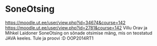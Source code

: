 SoneOtsing
==========
https://moodle.ut.ee/user/view.php?id=34674&course=142
https://moodle.ut.ee/user/view.php?id=2781&course=142
Villu Orav ja Mihkel Laidoner
SoneOtsing on sõnade otsimise mäng, mis on teostatud JAVA keeles. Tule ja proovi :D
OOP2014RT1
